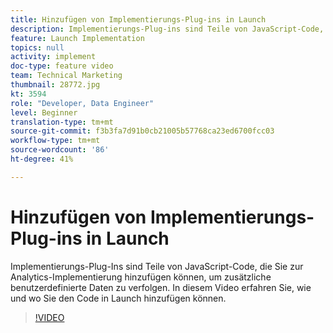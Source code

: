 ```yaml
---
title: Hinzufügen von Implementierungs-Plug-ins in Launch
description: Implementierungs-Plug-ins sind Teile von JavaScript-Code, die Sie zur Analytics-Implementierung hinzufügen können, um zusätzliche benutzerdefinierte Daten zu verfolgen. In diesem Video erfahren Sie, wie und wo Sie den Code in Launch hinzufügen können.
feature: Launch Implementation
topics: null
activity: implement
doc-type: feature video
team: Technical Marketing
thumbnail: 28772.jpg
kt: 3594
role: "Developer, Data Engineer"
level: Beginner
translation-type: tm+mt
source-git-commit: f3b3fa7d91b0cb21005b57768ca23ed6700fcc03
workflow-type: tm+mt
source-wordcount: '86'
ht-degree: 41%

---
```



# Hinzufügen von Implementierungs-Plug-ins in Launch

Implementierungs-Plug-Ins sind Teile von JavaScript-Code, die Sie zur Analytics-Implementierung hinzufügen können, um zusätzliche benutzerdefinierte Daten zu verfolgen. In diesem Video erfahren Sie, wie und wo Sie den Code in Launch hinzufügen können.

>[!VIDEO](https://video.tv.adobe.com/v/28772/?quality=12&learn=on)
